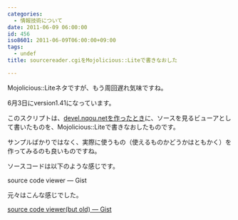 ```yaml
---
categories:
  - 情報技術について
date: 2011-06-09 06:00:00
id: 456
iso8601: 2011-06-09T06:00:00+09:00
tags:
  - undef
title: sourcereader.cgiをMojolicious::Liteで書きなおした

---
```


<p>Mojolicious::Liteネタですが、もう周回遅れ気味ですね。</p>

<p>6月3日にversion1.41になっています。</p>

<p>このスクリプトは、<a href="http://www.nishimiyahara.net/archives/20090129030933.html" target="_blank">devel.nqou.netを作ったとき</a>に、ソースを見るビューアとして書いたものを、Mojolicious::Liteで書きなおしたものです。</p>

<p>サンプルばかりではなく、実際に使うもの（使えるものかどうかはともかく）を作ってみるのも良いものですね。</p>

<p>
ソースコードは以下のような感じです。</p>

<p>source code viewer &#8212; Gist</p>

<script src="https://gist.github.com/1010965.js?file=sourcereader.cgi"></script>

<p>元々はこんな感じでした。</p>

<p><a href="https://gist.github.com/1012033" target="_blank">source code viewer(but old) &#8212; Gist</a></p>

<script src="https://gist.github.com/1012033.js?file=sourcereader.old.cgi"></script>
    	